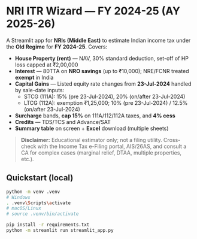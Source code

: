 # NRI ITR Wizard — FY 2024-25 (AY 2025-26)

A Streamlit app for **NRIs (Middle East)** to estimate Indian income tax under the **Old Regime** for **FY 2024-25**. Covers:
- **House Property (rent)** — NAV, 30% standard deduction, set-off of HP loss capped at ₹2,00,000
- **Interest** — 80TTA on **NRO savings** (up to ₹10,000); NRE/FCNR treated **exempt** in India
- **Capital Gains** — Listed equity rate changes from **23-Jul-2024** handled by sale-date inputs:
  - STCG (111A): 15% (pre 23-Jul-2024), 20% (on/after 23-Jul-2024)
  - LTCG (112A): exemption ₹1,25,000; 10% (pre 23-Jul-2024) / 12.5% (on/after 23-Jul-2024)
- **Surcharge** bands, **cap 15%** on 111A/112/112A taxes, and **4% cess**
- **Credits** — TDS/TCS and Advance/SAT
- **Summary table** on screen + **Excel** download (multiple sheets)

> **Disclaimer:** Educational estimator only; not a filing utility. Cross-check with the Income Tax e-Filing portal, AIS/26AS, and consult a CA for complex cases (marginal relief, DTAA, multiple properties, etc.).

## Quickstart (local)

```bash
python -m venv .venv
# Windows
. .venv\Scripts\activate
# macOS/Linux
# source .venv/bin/activate

pip install -r requirements.txt
python -m streamlit run streamlit_app.py
